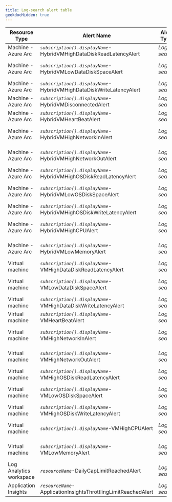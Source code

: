 ```yaml
---
title: Log-search alert table
geekdocHidden: true
---
```


| Resource Type | Alert Name | Alert Type | Override Tag name |
| ------------- | ---------- | ---------- | ----------------- |
| Machine - Azure Arc | *```subscription().displayName```*-HybridVMHighDataDiskReadLatencyAlert | _Log search_ | ***\_amba-ReadLatencyMs-Data-threshold-Override\_*** |
| Machine - Azure Arc | *```subscription().displayName```*-HybridVMLowDataDiskSpaceAlert | _Log search_ | ***\_amba-FreeSpacePercentage-Data-threshold-Override\_*** |
| Machine - Azure Arc | *```subscription().displayName```*-HybridVMHighDataDiskWriteLatencyAlert | _Log search_ | ***\_amba-WriteLatencyMs-Data-threshold-Override\_*** |
| Machine - Azure Arc | *```subscription().displayName```*-HybridVMDisconnectedAlert | _Log search_ | ***\_amba-Disconnected-threshold-Override\_*** |
| Machine - Azure Arc | *```subscription().displayName```*-HybridVMHeartBeatAlert | _Log search_ | ***\_amba-Heartbeat-threshold-Override\_*** |
| Machine - Azure Arc | *```subscription().displayName```*-HybridVMHighNetworkInAlert | _Log search_ | ***\_amba-ReadBytesPerSecond-threshold-Override\_*** |
| Machine - Azure Arc | *```subscription().displayName```*-HybridVMHighNetworkOutAlert | _Log search_ | ***\_amba-WriteBytesPerSecond-threshold-Override\_*** |
| Machine - Azure Arc | *```subscription().displayName```*-HybridVMHighOSDiskReadLatencyAlert | _Log search_ | ***\_amba-ReadLatencyMs-OS-threshold-Override\_*** |
| Machine - Azure Arc | *```subscription().displayName```*-HybridVMLowOSDiskSpaceAlert | _Log search_ | ***\_amba-FreeSpacePercentage-OS-threshold-Override\_*** |
| Machine - Azure Arc | *```subscription().displayName```*-HybridVMHighOSDiskWriteLatencyAlert | _Log search_ | ***\_amba-WriteLatencyMs-OS-threshold-Override\_*** |
| Machine - Azure Arc | *```subscription().displayName```*-HybridVMHighCPUAlert | _Log search_ | ***\_amba-UtilizationPercentage-threshold-Override\_*** |
| Machine - Azure Arc | *```subscription().displayName```*-HybridVMLowMemoryAlert | _Log search_ | ***\_amba-AvailableMemoryPercentage-threshold-Override\_*** |
| Virtual machine | *```subscription().displayName```*-VMHighDataDiskReadLatencyAlert | _Log search_ | ***\_amba-ReadLatencyMs-Data-threshold-Override\_*** |
| Virtual machine | *```subscription().displayName```*-VMLowDataDiskSpaceAlert | _Log search_ | ***\_amba-FreeSpacePercentage-Data-threshold-Override\_*** |
| Virtual machine | *```subscription().displayName```*-VMHighDataDiskWriteLatencyAlert | _Log search_ | ***\_amba-WriteLatencyMs-Data-threshold-Override\_*** |
| Virtual machine | *```subscription().displayName```*-VMHeartBeatAlert | _Log search_ | ***\_amba-Heartbeat-threshold-Override\_*** |
| Virtual machine | *```subscription().displayName```*-VMHighNetworkInAlert | _Log search_ | ***\_amba-ReadBytesPerSecond-threshold-Override\_*** |
| Virtual machine | *```subscription().displayName```*-VMHighNetworkOutAlert | _Log search_ | ***\_amba-WriteBytesPerSecond-threshold-Override\_*** |
| Virtual machine | *```subscription().displayName```*-VMHighOSDiskReadLatencyAlert | _Log search_ | ***\_amba-ReadLatencyMs-OS-threshold-Override\_*** |
| Virtual machine | *```subscription().displayName```*-VMLowOSDiskSpaceAlert | _Log search_ | ***\_amba-FreeSpacePercentage-OS-threshold-Override\_*** |
| Virtual machine | *```subscription().displayName```*-VMHighOSDiskWriteLatencyAlert | _Log search_ | ***\_amba-WriteLatencyMs-OS-threshold-Override\_*** |
| Virtual machine | *```subscription().displayName```*-VMHighCPUAlert | _Log search_ | ***\_amba-UtilizationPercentage-threshold-Override\_*** |
| Virtual machine | *```subscription().displayName```*-VMLowMemoryAlert | _Log search_ | ***\_amba-AvailableMemoryPercentage-threshold-Override\_*** |
| Log Analytics workspace | *```resourceName```*-DailyCapLimitReachedAlert | _Log search_ | ***Not available as threshold will always be ```0```*** |
| Application Insights | *```resourceName```*-ApplicationInsightsThrottlingLimitReachedAlert | _Log search_ | ***\_amba-Throttling-threshold-override\_*** |
